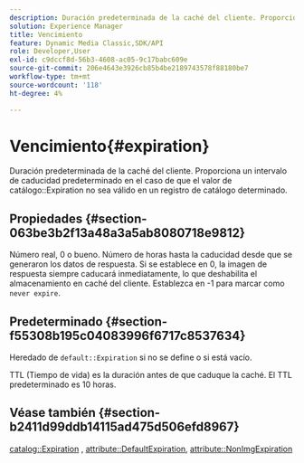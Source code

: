 ```yaml
---
description: Duración predeterminada de la caché del cliente. Proporciona un intervalo de caducidad predeterminado en el caso de que el valor de catálogo Expiration no sea válido en un registro de catálogo determinado.
solution: Experience Manager
title: Vencimiento
feature: Dynamic Media Classic,SDK/API
role: Developer,User
exl-id: c9dccf8d-56b3-4608-ac05-9c17babc609e
source-git-commit: 206e4643e3926cb85b4be2189743578f88180be7
workflow-type: tm+mt
source-wordcount: '118'
ht-degree: 4%

---
```


# Vencimiento{#expiration}

Duración predeterminada de la caché del cliente. Proporciona un intervalo de caducidad predeterminado en el caso de que el valor de catálogo::Expiration no sea válido en un registro de catálogo determinado.

## Propiedades {#section-063be3b2f13a48a3a5ab8080718e9812}

Número real, 0 o bueno. Número de horas hasta la caducidad desde que se generaron los datos de respuesta. Si se establece en 0, la imagen de respuesta siempre caducará inmediatamente, lo que deshabilita el almacenamiento en caché del cliente. Establezca en -1 para marcar como `never expire`.

## Predeterminado {#section-f55308b195c04083996f6717c8537634}

Heredado de `default::Expiration` si no se define o si está vacío.

TTL (Tiempo de vida) es la duración antes de que caduque la caché. El TTL predeterminado es 10 horas.

## Véase también {#section-b2411d99ddb14115ad475d506efd8967}

[catalog::Expiration](../../../../../is-api/image-catalog/image-serving-api-ref/c-image-catalog-reference/c-image-svg-data-reference/c-image-data-reference/r-expiration-cat.md#reference-a7afd668ecbb4d2da65d86259aa6a28a) , [attribute::DefaultExpiration](../../../../../is-api/image-catalog/image-serving-api-ref/c-image-catalog-reference/c-attributes-reference/r-defaultexpiration.md#reference-0526166fab654fceb243b75d1ea4f0cf), [attribute::NonImgExpiration](../../../../../is-api/image-catalog/image-serving-api-ref/c-image-catalog-reference/c-attributes-reference/r-nonimgexpiration.md#reference-a8066cd0d24b4ea98100ade4821f1f9d)
